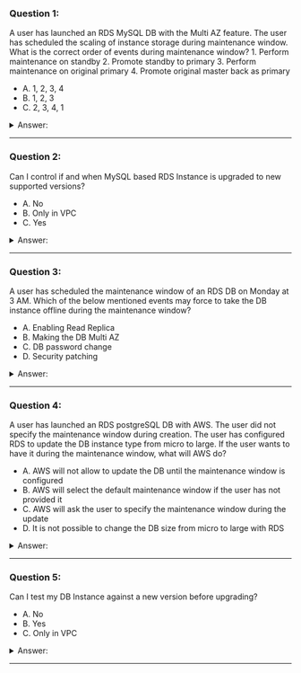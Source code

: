 ### Question 1:

A user has launched an RDS MySQL DB with the Multi AZ feature. The user has scheduled the scaling of instance storage during maintenance window. What is the correct order of events during maintenance window? 1. Perform maintenance on standby 2. Promote standby to primary 3. Perform maintenance on original primary 4. Promote original master back as primary

- A. 1, 2, 3, 4
- B. 1, 2, 3
- C. 2, 3, 4, 1

<details><summary>Answer:</summary><p>
[B]

Categories:
[RDS]

Explanation:

Question 1@http://jayendrapatil.com/aws-rds-db-maintenance-upgrades/

</p></details><hr>

### Question 2:

Can I control if and when MySQL based RDS Instance is upgraded to new supported versions?

- A. No
- B. Only in VPC
- C. Yes

<details><summary>Answer:</summary><p>
[C]

Categories:
[RDS, VPC]

Explanation:

Question 2@http://jayendrapatil.com/aws-rds-db-maintenance-upgrades/

</p></details><hr>

### Question 3:

A user has scheduled the maintenance window of an RDS DB on Monday at 3 AM. Which of the below mentioned events may force to take the DB instance offline during the maintenance window?

- A. Enabling Read Replica
- B. Making the DB Multi AZ
- C. DB password change
- D. Security patching

<details><summary>Answer:</summary><p>
[D]

Categories:
[RDS]

Explanation:

Question 3@http://jayendrapatil.com/aws-rds-db-maintenance-upgrades/

</p></details><hr>

### Question 4:

A user has launched an RDS postgreSQL DB with AWS. The user did not specify the maintenance window during creation. The user has configured RDS to update the DB instance type from micro to large. If the user wants to have it during the maintenance window, what will AWS do?

- A. AWS will not allow to update the DB until the maintenance window is configured
- B. AWS will select the default maintenance window if the user has not provided it
- C. AWS will ask the user to specify the maintenance window during the update
- D. It is not possible to change the DB size from micro to large with RDS

<details><summary>Answer:</summary><p>
[B]

Categories:
[RDS]

Explanation:

Question 4@http://jayendrapatil.com/aws-rds-db-maintenance-upgrades/

</p></details><hr>

### Question 5:

Can I test my DB Instance against a new version before upgrading?

- A. No
- B. Yes
- C. Only in VPC

<details><summary>Answer:</summary><p>
[B]

Categories:
[VPC]

Explanation:

Question 5@http://jayendrapatil.com/aws-rds-db-maintenance-upgrades/

</p></details><hr>

